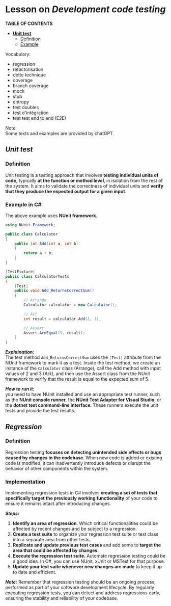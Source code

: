 # Lesson on ***Development code testing***

**TABLE OF CONTENTS**
* [**Unit test**](#unit-test)
    - [Definition](#definition)
    - [Example](#example-in-c)

Vocabulary:
- regression
- refactorisation
- dette technique
- coverage
- branch coverage
- mock
- stub
- entropy
- test doubles
- test d'intégration
- test test end to end (E2E)

Note: <br>
Some texts and examples are provided by chatGPT. 

## ***Unit test***
### **Definition**
Unit testing is a testing approach that involves **testing individual units of code**, typically **at the function or method level**, in isolation from the rest of the system. It aims to validate the correctness of individual units and **verify that they produce the expected output for a given input**.

### **Example in C#**

The above example uses **NUnit framework**.
```csharp
using NUnit.Framework;

public class Calculator
{
    public int Add(int a, int b)
    {
        return a + b;
    }
}

[TestFixture]
public class CalculatorTests
{
    [Test]
    public void Add_ReturnsCorrectSum()
    {
        // Arrange
        Calculator calculator = new Calculator();

        // Act
        int result = calculator.Add(2, 3);

        // Assert
        Assert.AreEqual(5, result);
    }
}
```
***Explaination:*** <br>
The test method `Add_ReturnsCorrectSum` uses the `[Test]` attribute from the NUnit framework to mark it as a test. Inside the test method, we create an instance of the `Calculator` class (Arrange), call the Add method with input values of 2 and 3 (Act), and then use the Assert class from the NUnit framework to verify that the result is equal to the expected sum of 5.

***How to run it:*** <br> you need to have NUnit installed and use an appropriate test runner, such as the **NUnit console runner**, the **NUnit Test Adapter for Visual Studio**, or the **dotnet test command-line interface**. These runners execute the unit tests and provide the test results.

## ***Regression***
### **Definition**
Regression testing **focuses on detecting unintended side effects or bugs caused by changes in the codebase**. When new code is added or existing code is modified, it can inadvertently introduce defects or disrupt the behavior of other components within the system.

### **Implementation**
Implementing regression tests in C# involves **creating a set of tests that specifically target the previously working functionality** of your code to ensure it remains intact after introducing changes.

***Steps:***
1) **Identify an area of regression**. Which critical functionalities could be affected by recent changes and be subject to a regression.
2) **Create a test suite** to organize your regression test suite or test class into a separate area from other tests. 
3) **Replicate and update previous test cases** and add some to **target the area that could be affected by changes**.
4) **Execute the regression test suite.** Automate regression testing could be a good idea. In C#, you can use NUnit, xUnit or MSTest for that purpose.
5) **Update your test suite whenever new changes are made** to keep it up to date and efficient.

***Note:*** Remember that regression testing should be an ongoing process, performed as part of your software development lifecycle. By regularly executing regression tests, you can detect and address regressions early, ensuring the stability and reliability of your codebase.